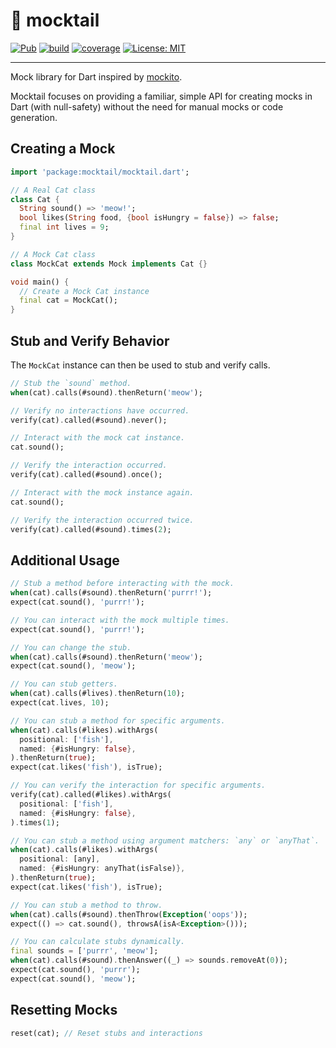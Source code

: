 # 🍹 mocktail

[![Pub](https://img.shields.io/pub/v/mocktail.svg)](https://pub.dev/packages/mocktail)
[![build](https://github.com/felangel/mocktail/workflows/build/badge.svg)](https://github.com/felangel/mocktail/actions)
[![coverage](https://raw.githubusercontent.com/felangel/mocktail/main/coverage_badge.svg)](https://github.com/felangel/mocktail/actions)
[![License: MIT](https://img.shields.io/badge/license-MIT-purple.svg)](https://opensource.org/licenses/MIT)

---

Mock library for Dart inspired by [mockito](https://pub.dev/packages/mockito).

Mocktail focuses on providing a familiar, simple API for creating mocks in Dart (with null-safety) without the need for manual mocks or code generation.

## Creating a Mock

```dart
import 'package:mocktail/mocktail.dart';

// A Real Cat class
class Cat {
  String sound() => 'meow!';
  bool likes(String food, {bool isHungry = false}) => false;
  final int lives = 9;
}

// A Mock Cat class
class MockCat extends Mock implements Cat {}

void main() {
  // Create a Mock Cat instance
  final cat = MockCat();
}
```

## Stub and Verify Behavior

The `MockCat` instance can then be used to stub and verify calls.

```dart
// Stub the `sound` method.
when(cat).calls(#sound).thenReturn('meow');

// Verify no interactions have occurred.
verify(cat).called(#sound).never();

// Interact with the mock cat instance.
cat.sound();

// Verify the interaction occurred.
verify(cat).called(#sound).once();

// Interact with the mock instance again.
cat.sound();

// Verify the interaction occurred twice.
verify(cat).called(#sound).times(2);
```

## Additional Usage

```dart
// Stub a method before interacting with the mock.
when(cat).calls(#sound).thenReturn('purrr!');
expect(cat.sound(), 'purrr!');

// You can interact with the mock multiple times.
expect(cat.sound(), 'purrr!');

// You can change the stub.
when(cat).calls(#sound).thenReturn('meow');
expect(cat.sound(), 'meow');

// You can stub getters.
when(cat).calls(#lives).thenReturn(10);
expect(cat.lives, 10);

// You can stub a method for specific arguments.
when(cat).calls(#likes).withArgs(
  positional: ['fish'],
  named: {#isHungry: false},
).thenReturn(true);
expect(cat.likes('fish'), isTrue);

// You can verify the interaction for specific arguments.
verify(cat).called(#likes).withArgs(
  positional: ['fish'],
  named: {#isHungry: false},
).times(1);

// You can stub a method using argument matchers: `any` or `anyThat`.
when(cat).calls(#likes).withArgs(
  positional: [any],
  named: {#isHungry: anyThat(isFalse)},
).thenReturn(true);
expect(cat.likes('fish'), isTrue);

// You can stub a method to throw.
when(cat).calls(#sound).thenThrow(Exception('oops'));
expect(() => cat.sound(), throwsA(isA<Exception>()));

// You can calculate stubs dynamically.
final sounds = ['purrr', 'meow'];
when(cat).calls(#sound).thenAnswer((_) => sounds.removeAt(0));
expect(cat.sound(), 'purrr');
expect(cat.sound(), 'meow');
```

## Resetting Mocks

```dart
reset(cat); // Reset stubs and interactions
```
